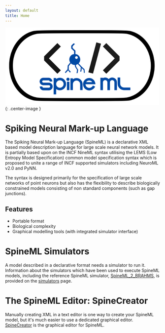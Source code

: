 ```yaml
---
layout: default
title: Home
---
```



![SpineML](/public/images/Spineml_logo_large.png "SpineML"){: .center-image }



# Spiking Neural Mark-up Language

The Spiking Neural Mark-up Language (SpineML) is a declarative XML
based model description language for large scale neural network
models. It is partially based upon on the INCF NineML syntax utilising
the LEMS (Low Entropy Model Specification) common model specification
syntax which is proposed to unite a range of INCF supported simulators
including NeuroML v2.0 and PyNN.

The syntax is designed primarily for the specification of large scale
networks of point neurons but also has the flexibility to describe
biologically constrained models consisting of non standard components
(such as gap junctions).

## Features

* Portable format
* Biological complexity
* Graphical modelling tools (with integrated simulator interface)

# SpineML Simulators

A model described in a declarative format needs a simulator to run
it. Information about the simulators which have
been used to execute SpineML models, including the reference SpineML
simulator, [SpineML_2_BRAHMS](/simulators/BRAHMS/), is provided on the
[simulators](/simulators/) page.

# The SpineML Editor: SpineCreator

Manually creating XML in a text editor is one way to create your
SpineML model, but it's much easier to use a dedicated graphical editor.
[SpineCreator](/spinecreator/) is the graphical editor for SpineML.
